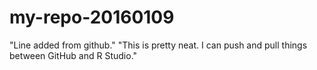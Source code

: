 # my-repo-20160109
"Line added from github."
"This is pretty neat. I can push and pull things between GitHub and R Studio."
